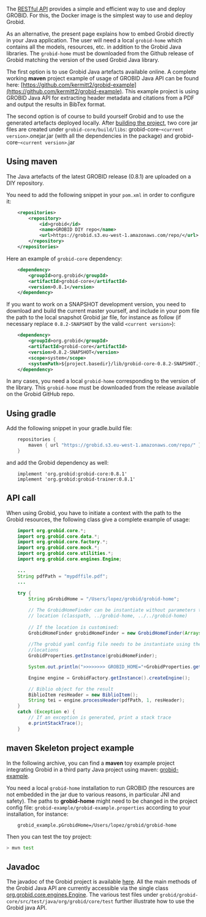 The [RESTful API](Grobid-service.md) provides a simple and efficient way to use and deploy GROBID. For this, the Docker image is the simplest way to use and deploy Grobid. 

As an alternative, the present page explains how to embed Grobid directly in your Java application. The user will need a local `grobid-home` which contains all the models, resources, etc. in addition to the Grobid Java libraries. The `grobid-home` must be downloaded from the Github release of Grobid matching the version of the used Grobid Java library. 

The first option is to use Grobid Java artefacts available online. A complete working **maven** project example of usage of GROBID Java API can be found here: [https://github.com/kermitt2/grobid-example](https://github.com/kermitt2/grobid-example). 
This example project is using GROBID Java API for extracting header metadata and citations from a PDF and output the results in BibTex format.  

The second option is of course to build yourself Grobid and to use the generated artefacts deployed locally. After [building the project](Install-Grobid.md), two core jar files are created under `grobid-core/build/libs`: grobid-core-`<current version>`.onejar.jar (with all the dependencies in the package) and grobid-core-`<current version>`.jar 

## Using maven

The Java artefacts of the latest GROBID release (0.8.1) are uploaded on a DIY repository. 

You need to add the following snippet in your `pom.xml` in order to configure it:

```xml
    <repositories>
        <repository>
            <id>grobid</id>
            <name>GROBID DIY repo</name>
            <url>https://grobid.s3.eu-west-1.amazonaws.com/repo/</url>
        </repository>
    </repositories>         
```

Here an example of `grobid-core` dependency: 

```xml
	<dependency>
        <groupId>org.grobid</groupId>
        <artifactId>grobid-core</artifactId>
        <version>0.8.1</version>
    </dependency>
```

If you want to work on a SNAPSHOT development version, you need to download and build the current master yourself, and include in your pom file the path to the local snapshot Grobid jar file, for instance as follow (if necessary replace `0.8.2-SNAPSHOT` by the valid `<current version>`):

```xml
	<dependency>
	    <groupId>org.grobid</groupId>
	    <artifactId>grobid-core</artifactId>
	    <version>0.8.2-SNAPSHOT</version>
	    <scope>system</scope>
	    <systemPath>${project.basedir}/lib/grobid-core-0.8.2-SNAPSHOT.jar</systemPath>
	</dependency>
```

In any cases, you need a local `grobid-home` corresponding to the version of the library. This `grobid-home` must be downloaded from the release available on the Grobid GitHub repo.

## Using gradle

Add the following snippet in your gradle.build file: 

```groovy
    repositories { 
        maven { url "https://grobid.s3.eu-west-1.amazonaws.com/repo/" }
    }
```

and add the Grobid dependency as well: 
```
    implement 'org.grobid:grobid-core:0.8.1'
    implement 'org.grobid:grobid-trainer:0.8.1'
```

## API call

When using Grobid, you have to initiate a context with the path to the Grobid resources, the following class give a complete example of usage:

```java
    import org.grobid.core.*;
    import org.grobid.core.data.*;
    import org.grobid.core.factory.*;
    import org.grobid.core.mock.*;
    import org.grobid.core.utilities.*;
    import org.grobid.core.engines.Engine;
    
	...
    String pdfPath = "mypdffile.pdf";
    ...
	
	try {
		String pGrobidHome = "/Users/lopez/grobid/grobid-home";

	    // The GrobidHomeFinder can be instantiate without parameters to verify the grobid home in the standard
	    // location (classpath, ../grobid-home, ../../grobid-home)
	    
	    // If the location is customised: 
	    GrobidHomeFinder grobidHomeFinder = new GrobidHomeFinder(Arrays.asList(pGrobidHome));		
	    
	    //The grobid yaml config file needs to be instantiate using the correct grobidHomeFinder or it will use the default 
	    //locations
		GrobidProperties.getInstance(grobidHomeFinder);

		System.out.println(">>>>>>>> GROBID_HOME="+GrobidProperties.getGrobidHome());

		Engine engine = GrobidFactory.getInstance().createEngine();

		// Biblio object for the result
		BiblioItem resHeader = new BiblioItem();
		String tei = engine.processHeader(pdfPath, 1, resHeader);
	} 
	catch (Exception e) {
		// If an exception is generated, print a stack trace
		e.printStackTrace();
	} 
```

## maven Skeleton project example

In the following archive, you can find a __maven__ toy example project integrating Grobid in a third party Java project using maven: [grobid-example](https://github.com/kermitt2/grobid-example). 

You need a local `grobid-home` installation to run GROBID (the resources are not embedded in the jar due to various reasons, in particular JNI and safety). The paths to __grobid-home__ might need to be changed in the project config file:  `grobid-example/grobid-example.properties` according to your installation, for instance: 

		grobid_example.pGrobidHome=/Users/lopez/grobid/grobid-home

Then you can test the toy project:
```bash
> mvn test
```

## Javadoc

The javadoc of the Grobid project is available [here](https://grobid.github.io). All the main methods of the Grobid Java API are currently accessible via the single class [org.grobid.core.engines.Engine](https://grobid.github.io/grobid-core/org/grobid/core/engines/Engine.html). The various test files under `grobid/grobid-core/src/test/java/org/grobid/core/test` further illustrate how to use the Grobid java API.
